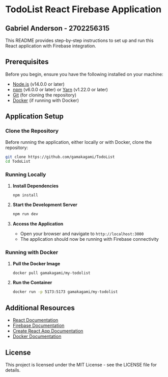 # TodoList React Firebase Application

## Gabriel Anderson - 2702256315

This README provides step-by-step instructions to set up and run this React application with Firebase integration.

## Prerequisites

Before you begin, ensure you have the following installed on your machine:

- [Node.js](https://nodejs.org/) (v14.0.0 or later)
- [npm](https://www.npmjs.com/) (v6.0.0 or later) or [Yarn](https://yarnpkg.com/) (v1.22.0 or later)
- [Git](https://git-scm.com/) (for cloning the repository)
- [Docker](https://www.docker.com/) (if running with Docker)

## Application Setup

### Clone the Repository
Before running the application, either locally or with Docker, clone the repository:
```bash
git clone https://github.com/gamakagami/TodoList
cd TodoList
```

### Running Locally

1. **Install Dependencies**
   ```bash
   npm install
   ```

2. **Start the Development Server**
   ```bash
   npm run dev
   ```

3. **Access the Application**
   - Open your browser and navigate to `http://localhost:3000`
   - The application should now be running with Firebase connectivity

### Running with Docker

1. **Pull the Docker Image**
     ```bash
     docker pull gamakagami/my-todolist
     ```

2. **Run the Container**
     ```bash
     docker run -p 5173:5173 gamakagami/my-todolist
     ```

## Additional Resources

- [React Documentation](https://reactjs.org/docs/getting-started.html)
- [Firebase Documentation](https://firebase.google.com/docs)
- [Create React App Documentation](https://create-react-app.dev/docs/getting-started/)
- [Docker Documentation](https://docs.docker.com/)

## License

This project is licensed under the MIT License - see the LICENSE file for details.

